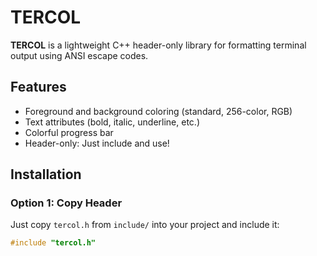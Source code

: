 # TERCOL

**TERCOL** is a lightweight C++ header-only library for formatting terminal output using ANSI escape codes.

## Features

- Foreground and background coloring (standard, 256-color, RGB)
- Text attributes (bold, italic, underline, etc.)
- Colorful progress bar
- Header-only: Just include and use!

## Installation

### Option 1: Copy Header
Just copy `tercol.h` from `include/` into your project and include it:

```cpp
#include "tercol.h"